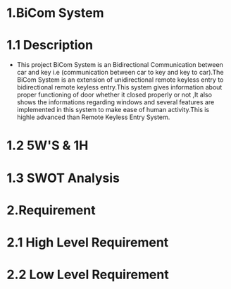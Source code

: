 # 1.BiCom System
# 1.1 Description
  * This project BiCom System is an Bidirectional Communication between car and key i.e (communication between car to key and key to car).The BiCom System is an extension of unidirectional remote keyless entry to bidirectional remote keyless entry.This system gives information about proper functioning of door whether it closed properly or not ,It also shows the informations regarding windows and several features are implemented in this system to make ease of human activity.This is highle advanced than Remote Keyless Entry System.
 # 1.2 5W'S & 1H
 # 1.3 SWOT Analysis
 # 2.Requirement
 # 2.1 High Level Requirement
 # 2.2 Low Level Requirement
 
 
  
